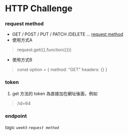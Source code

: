 # HTTP Challenge

### request method
- GET / POST / PUT / PATCH /DELETE ...
[request method](https://developer.mozilla.org/zh-TW/docs/Web/HTTP/Methods)
- 使用方式A
> request.get({},function({}))

- 使用方式B
> const option = {
method: "GET"
headers: {}
}
### token
1. get 方法的 token 為直接加在網址後面，例如
> /id=64
### endpoint

###### tags: `week5` `request method`